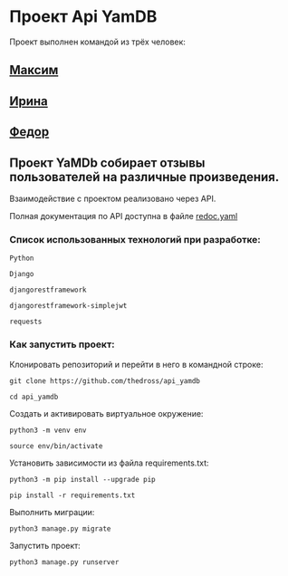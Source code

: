 # Проект Api YamDB

Проект выполнен командой из трёх человек:

## [Максим](https://github.com/khekhnev)

## [Ирина](https://github.com/alicezweig)

## [Федор](https://github.com/thedross)


## Проект **YaMDb** собирает отзывы пользователей на различные произведения.

Взаимодействие с проектом реализовано через API.

Полная документация по API доступна в файле [redoc.yaml](api_yamdb/static/redoc.yaml)

### Список использованных технологий при разработке: 


`Python` 

`Django`

`djangorestframework`

`djangorestframework-simplejwt` 

`requests`


### Как запустить проект:

Клонировать репозиторий и перейти в него в командной строке:

```
git clone https://github.com/thedross/api_yamdb
```

```
cd api_yamdb
```

Cоздать и активировать виртуальное окружение:

```
python3 -m venv env
```

```
source env/bin/activate
```

Установить зависимости из файла requirements.txt:

```
python3 -m pip install --upgrade pip
```

```
pip install -r requirements.txt
```

Выполнить миграции:

```
python3 manage.py migrate
```

Запустить проект:

```
python3 manage.py runserver
```

